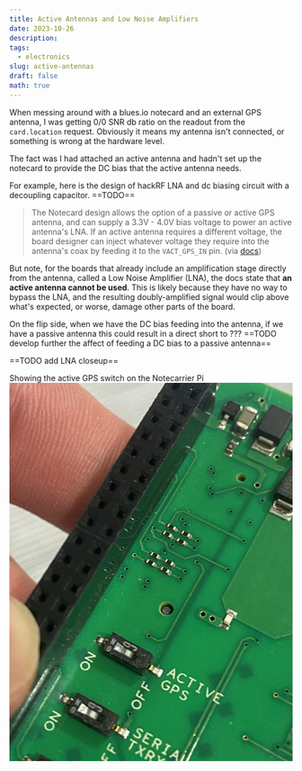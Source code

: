 ```yaml
---
title: Active Antennas and Low Noise Amplifiers
date: 2023-10-26
description: 
tags:
  - electronics
slug: active-antennas
draft: false
math: true
---
```


When messing around with a blues.io notecard and an external GPS antenna, I was getting 0/0 SNR db ratio on the readout from the `card.location` request. Obviously it means my antenna isn't connected, or something is wrong at the hardware level.

The fact was I had attached an active antenna and hadn't set up the notecard to provide the DC bias that the active antenna needs.

For example, here is the design of hackRF LNA and dc biasing circuit with a decoupling capacitor. ==TODO==


> The Notecard design allows the option of a passive or active GPS antenna, and can supply a 3.3V - 4.0V bias voltage to power an active antenna's LNA. If an active antenna requires a different voltage, the board designer can inject whatever voltage they require into the antenna's coax by feeding it to the `VACT_GPS_IN` pin. (via [docs](https://dev.blues.io/datasheets/notecard-datasheet/note-wbglw/#antenna-requirements))

But note, for the boards that already include an amplification stage directly from the antenna, called a Low Noise Amplifier (LNA), the docs state that **an active antenna cannot be used**. This is likely because they have no way to bypass the LNA, and the resulting doubly-amplified signal would clip above what's expected, or worse, damage other parts of the board.

On the flip side, when we have the DC bias feeding into the antenna, if we have a passive antenna this could result in a direct short to ??? ==TODO develop further the affect of feeding a DC bias to a passive antenna==

==TODO add LNA closeup==


Showing the active GPS switch on the Notecarrier Pi
![](attachments/IMG_5659%201.jpg)